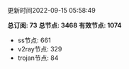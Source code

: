 更新时间2022-09-15 05:58:49

**总订阅: 73**
**总节点: 3468**
**有效节点: 1074**
- ss节点: 661
- v2ray节点: 329
- trojan节点: 84
